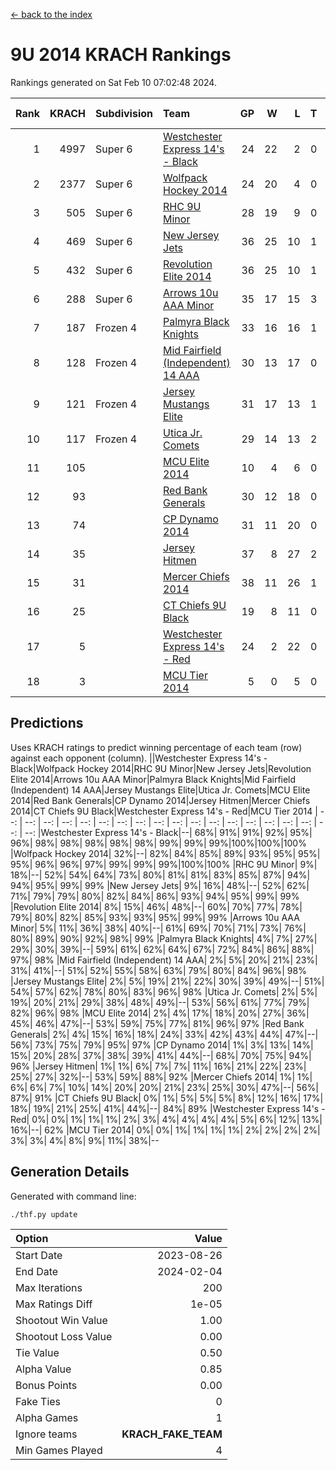 [<- back to the index](readme.md)
# 9U 2014 KRACH Rankings
Rankings generated on Sat Feb 10 07:02:48 2024.

Rank|KRACH|Subdivision|Team|GP|W|L|T|OTW|OTL|SoS|Exp Wins|Win Diff
---:|---:|:---|:---|---:|---:|---:|---:|---:|---:|---:|---:|---:
1|4997|Super 6|[Westchester Express 14's - Black](https://gamesheetstats.com/seasons/3664/teams/140873/schedule)|24|22|2|0|2|0|565|22.8|-0.0
2|2377|Super 6|[Wolfpack Hockey 2014](https://gamesheetstats.com/seasons/3664/teams/140871/schedule)|24|20|4|0|0|1|953|20.8|-0.0
3|505|Super 6|[RHC 9U Minor](https://gamesheetstats.com/seasons/3664/teams/140876/schedule)|28|19|9|0|1|0|841|19.9|0.0
4|469|Super 6|[New Jersey Jets](https://gamesheetstats.com/seasons/3664/teams/140881/schedule)|36|25|10|1|3|0|542|26.4|0.0
5|432|Super 6|[Revolution Elite 2014](https://gamesheetstats.com/seasons/3664/teams/140880/schedule)|36|25|10|1|2|1|253|26.4|0.0
6|288|Super 6|[Arrows 10u AAA Minor](https://gamesheetstats.com/seasons/3664/teams/140872/schedule)|35|17|15|3|0|2|616|19.4|0.0
7|187|Frozen 4|[Palmyra Black Knights](https://gamesheetstats.com/seasons/3664/teams/140875/schedule)|33|16|16|1|1|1|612|17.4|0.0
8|128|Frozen 4|[Mid Fairfield (Independent) 14 AAA](https://gamesheetstats.com/seasons/3664/teams/140878/schedule)|30|13|17|0|1|0|668|13.9|0.0
9|121|Frozen 4|[Jersey Mustangs Elite](https://gamesheetstats.com/seasons/3664/teams/140888/schedule)|31|17|13|1|1|3|157|18.4|0.0
10|117|Frozen 4|[Utica Jr. Comets](https://gamesheetstats.com/seasons/3664/teams/140884/schedule)|29|14|13|2|0|1|295|15.9|0.0
11|105||[MCU Elite 2014](https://gamesheetstats.com/seasons/3664/teams/140874/schedule)|10|4|6|0|0|1|1851|4.9|0.0
12|93||[Red Bank Generals](https://gamesheetstats.com/seasons/3664/teams/140883/schedule)|30|12|18|0|1|1|481|12.9|0.0
13|74||[CP Dynamo 2014](https://gamesheetstats.com/seasons/3664/teams/140877/schedule)|31|11|20|0|0|1|618|11.9|0.0
14|35||[Jersey Hitmen](https://gamesheetstats.com/seasons/3664/teams/140879/schedule)|37|8|27|2|1|1|606|9.9|0.0
15|31||[Mercer Chiefs 2014](https://gamesheetstats.com/seasons/3664/teams/140885/schedule)|38|11|26|1|1|2|164|12.4|0.0
16|25||[CT Chiefs 9U Black](https://gamesheetstats.com/seasons/3664/teams/140886/schedule)|19|8|11|0|1|0|122|8.9|0.0
17|5||[Westchester Express 14's - Red](https://gamesheetstats.com/seasons/3664/teams/140887/schedule)|24|2|22|0|0|0|116|2.9|0.0
18|3||[MCU Tier 2014](https://gamesheetstats.com/seasons/3664/teams/140882/schedule)|5|0|5|0|0|0|167|0.9|0.0

## Predictions
Uses KRACH ratings to predict winning percentage of each team (row) against each opponent (column).
||Westchester Express 14's - Black|Wolfpack Hockey 2014|RHC 9U Minor|New Jersey Jets|Revolution Elite 2014|Arrows 10u AAA Minor|Palmyra Black Knights|Mid Fairfield (Independent) 14 AAA|Jersey Mustangs Elite|Utica Jr. Comets|MCU Elite 2014|Red Bank Generals|CP Dynamo 2014|Jersey Hitmen|Mercer Chiefs 2014|CT Chiefs 9U Black|Westchester Express 14's - Red|MCU Tier 2014
| --: | --: | --: | --: | --: | --: | --: | --: | --: | --: | --: | --: | --: | --: | --: | --: | --: | --: | --: 
|Westchester Express 14's - Black|--| 68%| 91%| 91%| 92%| 95%| 96%| 98%| 98%| 98%| 98%| 98%| 99%| 99%| 99%|100%|100%|100%
|Wolfpack Hockey 2014| 32%|--| 82%| 84%| 85%| 89%| 93%| 95%| 95%| 95%| 96%| 96%| 97%| 99%| 99%| 99%|100%|100%
|RHC 9U Minor|  9%| 18%|--| 52%| 54%| 64%| 73%| 80%| 81%| 81%| 83%| 85%| 87%| 94%| 94%| 95%| 99%| 99%
|New Jersey Jets|  9%| 16%| 48%|--| 52%| 62%| 71%| 79%| 79%| 80%| 82%| 84%| 86%| 93%| 94%| 95%| 99%| 99%
|Revolution Elite 2014|  8%| 15%| 46%| 48%|--| 60%| 70%| 77%| 78%| 79%| 80%| 82%| 85%| 93%| 93%| 95%| 99%| 99%
|Arrows 10u AAA Minor|  5%| 11%| 36%| 38%| 40%|--| 61%| 69%| 70%| 71%| 73%| 76%| 80%| 89%| 90%| 92%| 98%| 99%
|Palmyra Black Knights|  4%|  7%| 27%| 29%| 30%| 39%|--| 59%| 61%| 62%| 64%| 67%| 72%| 84%| 86%| 88%| 97%| 98%
|Mid Fairfield (Independent) 14 AAA|  2%|  5%| 20%| 21%| 23%| 31%| 41%|--| 51%| 52%| 55%| 58%| 63%| 79%| 80%| 84%| 96%| 98%
|Jersey Mustangs Elite|  2%|  5%| 19%| 21%| 22%| 30%| 39%| 49%|--| 51%| 54%| 57%| 62%| 78%| 80%| 83%| 96%| 98%
|Utica Jr. Comets|  2%|  5%| 19%| 20%| 21%| 29%| 38%| 48%| 49%|--| 53%| 56%| 61%| 77%| 79%| 82%| 96%| 98%
|MCU Elite 2014|  2%|  4%| 17%| 18%| 20%| 27%| 36%| 45%| 46%| 47%|--| 53%| 59%| 75%| 77%| 81%| 96%| 97%
|Red Bank Generals|  2%|  4%| 15%| 16%| 18%| 24%| 33%| 42%| 43%| 44%| 47%|--| 56%| 73%| 75%| 79%| 95%| 97%
|CP Dynamo 2014|  1%|  3%| 13%| 14%| 15%| 20%| 28%| 37%| 38%| 39%| 41%| 44%|--| 68%| 70%| 75%| 94%| 96%
|Jersey Hitmen|  1%|  1%|  6%|  7%|  7%| 11%| 16%| 21%| 22%| 23%| 25%| 27%| 32%|--| 53%| 59%| 88%| 92%
|Mercer Chiefs 2014|  1%|  1%|  6%|  6%|  7%| 10%| 14%| 20%| 20%| 21%| 23%| 25%| 30%| 47%|--| 56%| 87%| 91%
|CT Chiefs 9U Black|  0%|  1%|  5%|  5%|  5%|  8%| 12%| 16%| 17%| 18%| 19%| 21%| 25%| 41%| 44%|--| 84%| 89%
|Westchester Express 14's - Red|  0%|  0%|  1%|  1%|  1%|  2%|  3%|  4%|  4%|  4%|  4%|  5%|  6%| 12%| 13%| 16%|--| 62%
|MCU Tier 2014|  0%|  0%|  1%|  1%|  1%|  1%|  2%|  2%|  2%|  2%|  3%|  3%|  4%|  8%|  9%| 11%| 38%|--

## Generation Details

Generated with command line:
```
./thf.py update
```

| Option | Value |
| :----- | ----: |
| Start Date | 2023-08-26 |
| End Date | 2024-02-04 |
| Max Iterations | 200 |
| Max Ratings Diff | 1e-05 |
| Shootout Win Value | 1.00 |
| Shootout Loss Value | 0.00 |
| Tie Value | 0.50 |
| Alpha Value | 0.85 |
| Bonus Points | 0.00 |
| Fake Ties | 0 |
| Alpha Games | 1 |
| Ignore teams | __KRACH_FAKE_TEAM__ |
| Min Games Played | 4 |

